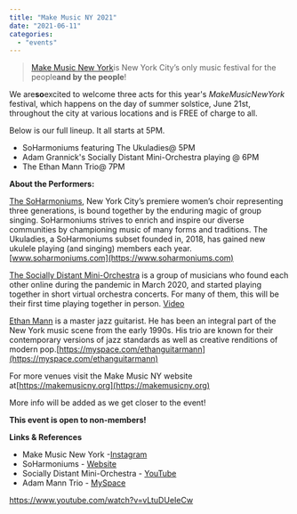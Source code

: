 ```yaml
---
title: "Make Music NY 2021"
date: "2021-06-11"
categories: 
  - "events"
---
```


> [Make Music New York](https://makemusicny.org/)is New York City’s only music festival for the people**and by the people**!

We are**so**excited to welcome three acts for this year's _MakeMusicNewYork_ festival, which happens on the day of summer solstice, June 21st, throughout the city at various locations and is FREE of charge to all.

Below is our full lineup. It all starts at 5PM.

- SoHarmoniums featuring The Ukuladies@ 5PM
- Adam Grannick's Socially Distant Mini-Orchestra playing @ 6PM
- The Ethan Mann Trio@ 7PM

**About the Performers:**

[The SoHarmoniums](https://www.makemusicday.org/ny/listings/artists/f0621779-89a0-42ef-9f6f-b279cd9ec4d4), New York City’s premiere women’s choir representing three generations, is bound together by the enduring magic of group singing. SoHarmoniums strives to enrich and inspire our diverse communities by championing music of many forms and traditions. The Ukuladies, a SoHarmoniums subset founded in, 2018, has gained new ukulele playing (and singing) members each year.[www.soharmoniums.com](https://www.soharmoniums.com)

[The Socially Distant Mini-Orchestra](https://www.makemusicday.org/ny/listings/artists?artist_name=socially+distant&genre=) is a group of musicians who found each other online during the pandemic in March 2020, and started playing together in short virtual orchestra concerts. For many of them, this will be their first time playing together in person. [Video](https://www.youtube.com/channel/UCBo3ZKC4OQqoDEVyKPDpBKQ)

[Ethan Mann](https://www.makemusicday.org/ny/listings/artists?artist_name=ethan+mann&genre=) is a master jazz guitarist. He has been an integral part of the New York music scene from the early 1990s. His trio are known for their contemporary versions of jazz standards as well as creative renditions of modern pop.[https://myspace.com/ethanguitarmann](https://myspace.com/ethanguitarmann)

For more venues visit the Make Music NY website at[https://makemusicny.org](https://makemusicny.org)

More info will be added as we get closer to the event!

**This event is open to non-members!**

**Links & References**

- Make Music New York -[Instagram](https://www.instagram.com/makemusicny/)
- SoHarmoniums - [Website](https://soharmoniums.com)
- Socially Distant Mini-Orchestra - [YouTube](https://www.youtube.com/channel/UCBo3ZKC4OQqoDEVyKPDpBKQ)
- Adam Mann Trio - [MySpace](https://myspace.com/ethanguitarmann)

https://www.youtube.com/watch?v=vLtuDUeIeCw
